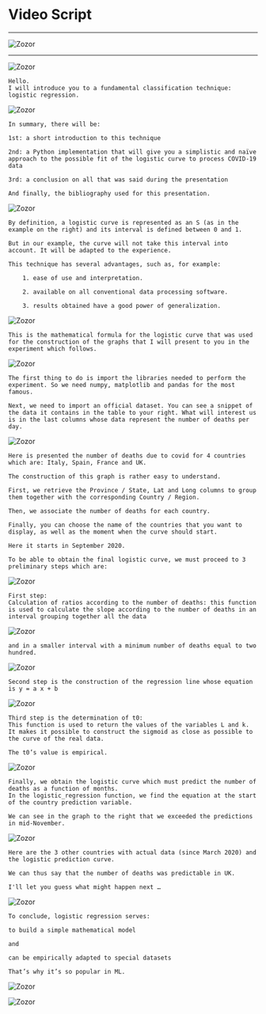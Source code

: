# Video Script

_________

![Zozor]()

__________



![Zozor](https://zupimages.net/up/21/04/v5fp.jpg)

````
Hello.
I will introduce you to a fundamental classification technique: logistic regression.
````


![Zozor](https://zupimages.net/up/21/04/j7hu.jpg)

````
In summary, there will be:

1st: a short introduction to this technique

2nd: a Python implementation that will give you a simplistic and naïve approach to the possible fit of the logistic curve to process COVID-19 data

3rd: a conclusion on all that was said during the presentation

And finally, the bibliography used for this presentation.
````

![Zozor](https://zupimages.net/up/21/04/sv1u.jpg)

````
By definition, a logistic curve is represented as an S (as in the example on the right) and its interval is defined between 0 and 1.

But in our example, the curve will not take this interval into account. It will be adapted to the experience.

This technique has several advantages, such as, for example:

    1. ease of use and interpretation.

    2. available on all conventional data processing software.

    3. results obtained have a good power of generalization.
````

![Zozor](https://zupimages.net/up/21/04/jqyq.jpg)

````
This is the mathematical formula for the logistic curve that was used for the construction of the graphs that I will present to you in the experiment which follows.
````

![Zozor](https://zupimages.net/up/21/04/nmmf.jpg)

````
The first thing to do is import the libraries needed to perform the experiment. So we need numpy, matplotlib and pandas for the most famous.

Next, we need to import an official dataset. You can see a snippet of the data it contains in the table to your right. What will interest us is in the last columns whose data represent the number of deaths per day.
````

![Zozor](https://zupimages.net/up/21/04/lwww.jpg)

````
Here is presented the number of deaths due to covid for 4 countries which are: Italy, Spain, France and UK.

The construction of this graph is rather easy to understand.

First, we retrieve the Province / State, Lat and Long columns to group them together with the corresponding Country / Region. 

Then, we associate the number of deaths for each country. 

Finally, you can choose the name of the countries that you want to display, as well as the moment when the curve should start.

Here it starts in September 2020.

To be able to obtain the final logistic curve, we must proceed to 3 preliminary steps which are:
````

![Zozor](https://zupimages.net/up/21/04/naej.jpg)

````
First step:
Calculation of ratios according to the number of deaths: this function is used to calculate the slope according to the number of deaths in an interval grouping together all the data
````

![Zozor](https://zupimages.net/up/21/04/uf9l.jpg)

````
and in a smaller interval with a minimum number of deaths equal to two hundred.
````

![Zozor](https://zupimages.net/up/21/04/w9re.jpg)

````
Second step is the construction of the regression line whose equation is y = a x + b
````

![Zozor](https://zupimages.net/up/21/04/ryky.jpg)

````
Third step is the determination of t0:
This function is used to return the values of the variables L and k.
It makes it possible to construct the sigmoid as close as possible to the curve of the real data.

The t0’s value is empirical.
````

![Zozor](https://zupimages.net/up/21/04/6rrk.jpg)

````
Finally, we obtain the logistic curve which must predict the number of deaths as a function of months.
In the logistic_regression function, we find the equation at the start of the country prediction variable.

We can see in the graph to the right that we exceeded the predictions in mid-November.
````

![Zozor](https://zupimages.net/up/21/04/gkmg.jpg)

````
Here are the 3 other countries with actual data (since March 2020) and the logistic prediction curve.

We can thus say that the number of deaths was predictable in UK.

I'll let you guess what might happen next …
````

![Zozor](https://zupimages.net/up/21/04/vmfv.jpg)

````
To conclude, logistic regression serves:

to build a simple mathematical model

and

can be empirically adapted to special datasets

That’s why it’s so popular in ML.
````

![Zozor](https://zupimages.net/up/21/04/9ah6.jpg)

![Zozor](https://zupimages.net/up/21/04/fxwl.jpg)
